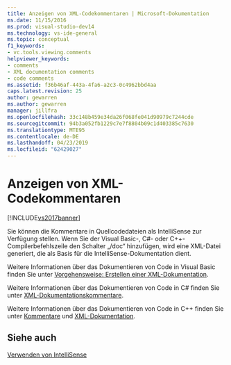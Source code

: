 ```yaml
---
title: Anzeigen von XML-Codekommentaren | Microsoft-Dokumentation
ms.date: 11/15/2016
ms.prod: visual-studio-dev14
ms.technology: vs-ide-general
ms.topic: conceptual
f1_keywords:
- vc.tools.viewing.comments
helpviewer_keywords:
- comments
- XML documentation comments
- code comments
ms.assetid: f36b46af-443a-4fa6-a2c3-0c4962bbd4aa
caps.latest.revision: 25
author: gewarren
ms.author: gewarren
manager: jillfra
ms.openlocfilehash: 33c148b459e34da26f068fe041d90979c7244cde
ms.sourcegitcommit: 94b3a052fb1229c7e7f8804b09c1d403385c7630
ms.translationtype: MTE95
ms.contentlocale: de-DE
ms.lasthandoff: 04/23/2019
ms.locfileid: "62429027"
---
```

# <a name="supplying-xml-code-comments"></a>Anzeigen von XML-Codekommentaren
[!INCLUDE[vs2017banner](../includes/vs2017banner.md)]

Sie können die Kommentare in Quellcodedateien als IntelliSense zur Verfügung stellen. Wenn Sie der Visual Basic-, C#- oder C++-Compilerbefehlszeile den Schalter „/doc“ hinzufügen, wird eine XML-Datei generiert, die als Basis für die IntelliSense-Dokumentation dient.  
  
 Weitere Informationen über das Dokumentieren von Code in Visual Basic finden Sie unter [Vorgehensweise: Erstellen einer XML-Dokumentation](http://msdn.microsoft.com/library/27b5b06c-09b9-496a-8245-f9542d846230).  
  
 Weitere Informationen über das Dokumentieren von Code in C# finden Sie unter [XML-Dokumentationskommentare](http://msdn.microsoft.com/library/803b7f7b-7428-4725-b5db-9a6cff273199).  
  
 Weitere Informationen über das Dokumentieren von Code in C++ finden Sie unter [Kommentare](http://msdn.microsoft.com/library/6fcb906c-c264-4083-84bc-373800b2e514) und [XML-Dokumentation](http://msdn.microsoft.com/library/a1aec1c5-b2d1-4c74-83ae-1dbbbb76b506).  
  
## <a name="see-also"></a>Siehe auch  
 [Verwenden von IntelliSense](../ide/using-intellisense.md)
